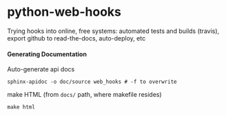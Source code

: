 python-web-hooks
================

Trying hooks into online, free systems: automated tests and builds (travis), export github to read-the-docs, auto-deploy, etc

#### Generating Documentation

Auto-generate api docs

```
sphinx-apidoc -o doc/source web_hooks # -f to overwrite
```

make HTML (from `docs/` path, where makefile resides)
 
```
make html
```